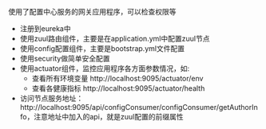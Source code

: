 使用了配置中心服务的网关应用程序，可以检查权限等

* 注册到eureka中
* 使用zuul路由组件，主要是在application.yml中配置zuul节点
* 使用config配置组件，主要是bootstrap.yml文件配置
* 使用security做简单安全配置
* 使用actuator组件，监控应用程序各方面参数情况，如:
    * 查看所有环境变量 http://localhost:9095/actuator/env
    * 查看各健康指标 http://localhost:9095/actuator/health
* 访问节点服务地址：http://localhost:9095/api/configConsumer/configConsumer/getAuthorInfo，注意地址中加入的api，就是zuul配置的前缀属性

